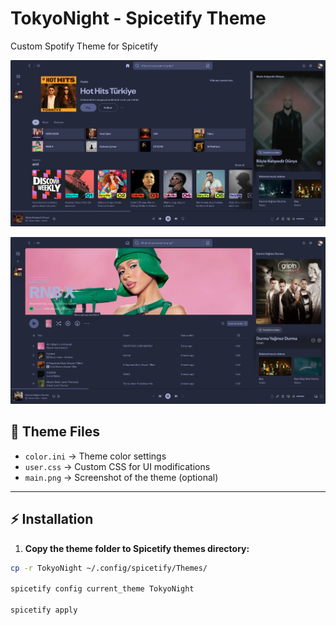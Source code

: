 # TokyoNight - Spicetify Theme

Custom Spotify Theme for Spicetify


![MAIN](TokyoNight/main.png)


![PLAYLIST](TokyoNight/playlist.png)



## 📂 Theme Files

- `color.ini` → Theme color settings
- `user.css` → Custom CSS for UI modifications
- `main.png` → Screenshot of the theme (optional)

---

## ⚡ Installation

1. **Copy the theme folder to Spicetify themes directory:**
```bash
cp -r TokyoNight ~/.config/spicetify/Themes/

spicetify config current_theme TokyoNight

spicetify apply
